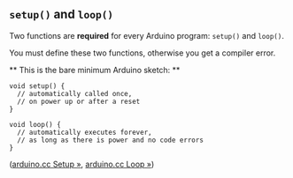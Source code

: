 ## `setup()` and `loop()`

Two functions are **required** for every Arduino program: `setup()` and `loop()`.

You must define these two functions, otherwise you get a compiler error.

** This is the bare minimum Arduino sketch: **

```
void setup() {
  // automatically called once,
  // on power up or after a reset
}

void loop() {
  // automatically executes forever,
  // as long as there is power and no code errors
}
```


([arduino.cc Setup »](http://arduino.cc/en/Reference/Setup),
 [arduino.cc Loop »](http://arduino.cc/en/Reference/Loop))